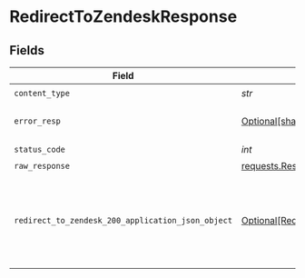# RedirectToZendeskResponse


## Fields

| Field                                                                                                           | Type                                                                                                            | Required                                                                                                        | Description                                                                                                     |
| --------------------------------------------------------------------------------------------------------------- | --------------------------------------------------------------------------------------------------------------- | --------------------------------------------------------------------------------------------------------------- | --------------------------------------------------------------------------------------------------------------- |
| `content_type`                                                                                                  | *str*                                                                                                           | :heavy_check_mark:                                                                                              | N/A                                                                                                             |
| `error_resp`                                                                                                    | [Optional[shared.ErrorResp]](../../models/shared/errorresp.md)                                                  | :heavy_minus_sign:                                                                                              | Could not authenticate the user                                                                                 |
| `status_code`                                                                                                   | *int*                                                                                                           | :heavy_check_mark:                                                                                              | N/A                                                                                                             |
| `raw_response`                                                                                                  | [requests.Response](https://requests.readthedocs.io/en/latest/api/#requests.Response)                           | :heavy_minus_sign:                                                                                              | N/A                                                                                                             |
| `redirect_to_zendesk_200_application_json_object`                                                               | [Optional[RedirectToZendesk200ApplicationJSON]](../../models/operations/redirecttozendesk200applicationjson.md) | :heavy_minus_sign:                                                                                              | User is confirmed and returns a redirection url to the Zendesk portal successfully.                             |